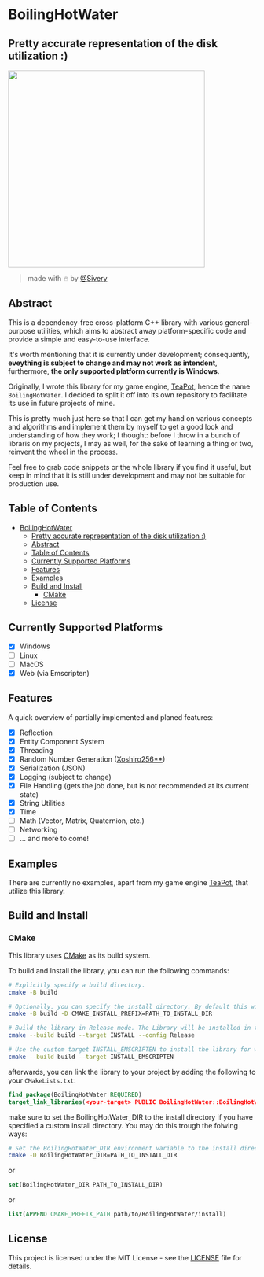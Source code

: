 # BoilingHotWater

## Pretty accurate representation of the disk utilization :)
<img src='https://github.com/siveryt/BoilingHotWater/assets/50551841/8d1253a7-f8a6-472a-be33-f3799d2beb86' width='400'>

> made with :fire: by [@Sivery](https://github.com/siveryt)

## Abstract
This is a dependency-free cross-platform C++ library with various general-purpose utilities, which aims to abstract away platform-specific code and provide a simple and easy-to-use interface.

It's worth mentioning that it is currently under development; consequently, **eveything is subject to change and may not work as intendent**, furthermore, **the only supported platform currently is Windows**.

Originally, I wrote this library for my game engine, [TeaPot](https://github.com/NextLegacy/Engine), hence the name `BoilingHotWater`. I decided to split it off into its own repository to facilitate its use in future projects of mine.

This is pretty much just here so that I can get my hand on various concepts and algorithms and implement them by myself to get a good look and understanding of how they work; I thought: before I throw in a bunch of libraris on my projects, I may as well, for the sake of learning a thing or two, reinvent the wheel in the process.

Feel free to grab code snippets or the whole library if you find it useful, but keep in mind that it is still under development and may not be suitable for production use.

## Table of Contents
- [BoilingHotWater](#boilinghotwater)
  - [Pretty accurate representation of the disk utilization :)](#pretty-accurate-representation-of-the-disk-utilization-)
  - [Abstract](#abstract)
  - [Table of Contents](#table-of-contents)
  - [Currently Supported Platforms](#currently-supported-platforms)
  - [Features](#features)
  - [Examples](#examples)
  - [Build and Install](#build-and-install)
    - [CMake](#cmake)
  - [License](#license)

## Currently Supported Platforms
- [X] Windows
- [ ] Linux
- [ ] MacOS
- [X] Web (via Emscripten)

## Features

A quick overview of partially implemented and planed features:

- [X] Reflection
- [X] Entity Component System 
- [X] Threading
- [X] Random Number Generation ([Xoshiro256**](https://prng.di.unimi.it/))
- [X] Serialization (JSON)
- [X] Logging (subject to change)
- [X] File Handling (gets the job done, but is not recommended at its current state)
- [X] String Utilities
- [X] Time
- [ ] Math (Vector, Matrix, Quaternion, etc.)
- [ ] Networking
- [ ] ... and more to come!

## Examples
  
There are currently no examples, apart from my game engine [TeaPot](https://github.com/NextLegacy/Engine), that utilize this library.

## Build and Install

### CMake

This library uses [CMake](https://cmake.org/) as its build system.

To build and Install the library, you can run the following commands:

```bash
# Explicitly specify a build directory.
cmake -B build

# Optionally, you can specify the install directory. By default this will be set to "/usr/local" on UNIX, and "<SystemDrive>/Program Files/<ProjectName>" on Windows
cmake -B build -D CMAKE_INSTALL_PREFIX=PATH_TO_INSTALL_DIR

# Build the library in Release mode. The Library will be installed in the install directory.
cmake --build build --target INSTALL --config Release

# Use the custom target INSTALL_EMSCRIPTEN to install the library for web.
cmake --build build --target INSTALL_EMSCRIPTEN
```

afterwards, you can link the library to your project by adding the following to your `CMakeLists.txt`:

```cmake
find_package(BoilingHotWater REQUIRED)
target_link_libraries(<your-target> PUBLIC BoilingHotWater::BoilingHotWater)
```

make sure to set the BoilingHotWater_DIR to the install directory if you have specified a custom install directory. You may do this trough the folwing ways:

```bash
# Set the BoilingHotWater_DIR environment variable to the install directory
cmake -D BoilingHotWater_DIR=PATH_TO_INSTALL_DIR
```

or
  
```cmake
set(BoilingHotWater_DIR PATH_TO_INSTALL_DIR)
```

or

```cmake
list(APPEND CMAKE_PREFIX_PATH path/to/BoilingHotWater/install)
```

## License

This project is licensed under the MIT License - see the [LICENSE](LICENSE) file for details.
